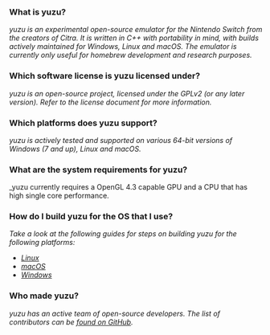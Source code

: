 ### **What is yuzu?**
_yuzu is an experimental open-source emulator for the Nintendo Switch from the creators of Citra._
_It is written in C++ with portability in mind, with builds actively maintained for Windows, Linux and macOS. The emulator is currently only useful for homebrew development and research purposes._

### **Which software license is yuzu licensed under?**
_yuzu is an open-source project, licensed under the GPLv2 (or any later version). Refer to the license document for more information._

### **Which platforms does yuzu support?**
_yuzu is actively tested and supported on various 64-bit versions of Windows (7 and up), Linux and macOS._

### **What are the system requirements for yuzu?**
_yuzu currently requires a OpenGL 4.3 capable GPU and a CPU that has high single core performance.

### **How do I build yuzu for the OS that I use?**
_Take a look at the following guides for steps on building yuzu for the following platforms:_
  - _[Linux](https://github.com/yuzu-emu/yuzu/wiki/Building-for-Linux)_
  - _[macOS](https://github.com/yuzu-emu/yuzu/wiki/Building-for-macOS)_
  - _[Windows](https://github.com/yuzu-emu/yuzu/wiki/Building-for-Windows)_

### **Who made yuzu?**
_yuzu has an active team of open-source developers. The list of contributors can be [found on GitHub](https://github.com/yuzu-emu/yuzu/graphs/contributors)._